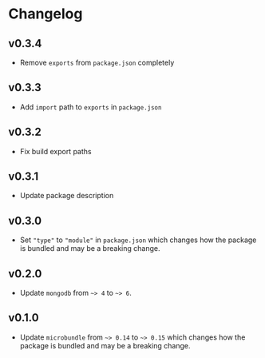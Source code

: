 # Changelog

## v0.3.4

* Remove `exports` from `package.json` completely

## v0.3.3

* Add `import` path to `exports` in `package.json`

## v0.3.2

* Fix build export paths

## v0.3.1

* Update package description

## v0.3.0

* Set `"type"` to `"module"` in `package.json` which changes how the package is bundled and may be a breaking change.

## v0.2.0

* Update `mongodb` from `~> 4` to `~> 6`.

## v0.1.0

* Update `microbundle` from `~> 0.14` to `~> 0.15` which changes how the package is bundled and may be a breaking change.
